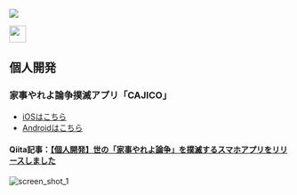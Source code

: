 ![](https://github-profile-summary-cards.vercel.app/api/cards/profile-details?username=katsunoritakahashi&theme=nord_dark)

<a href="https://qiita.com/mogkane916">
  <img height="30" src="https://qiita-badge.apiapi.app/s/mogkane916/contributions.svg" />
</a>

## 個人開発
### 家事やれよ論争撲滅アプリ「CAJICO」
- [iOSはこちら](https://apps.apple.com/jp/app/id6446474225)
- [Androidはこちら](https://play.google.com/store/apps/details?id=com.herokuapp.cajico)
#### Qiita記事：[【個人開発】世の「家事やれよ論争」を撲滅するスマホアプリをリリースしました](https://qiita.com/mogkane916/items/64e3d34e5338638ab1a2) 
![screen_shot_1](https://github.com/katsunoritakahashi/katsunoritakahashi/assets/73891532/fb39127e-53d9-4e6d-89d2-72b5046f9993)
